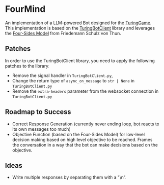# FourMind

An implementation of a LLM-powered Bot designed for the [TuringGame](https://www.turinggame.ai/). This implementation is based on the [TuringBotClient](https://github.com/SCCH-Nessler/TuringBotClient) library and leverages the [Four-Sides Model](https://en.wikipedia.org/wiki/Four-sides_model) from Friedemann Schulz von Thun.

## Patches

In order to use the TuringBotClient library, you need to apply the following patches to the library:
- Remove the signal handler in `TuringBotClient.py`,
- Change the return type of `async_on_message` to `str | None` in `TuringBotClient.py`
- Remove the `extra-headers` parameter from the websocket connection in `TuringBotClient.py`

## Roadmap to Success

- Correct Response Generation (currently never ending loop, bot reacts to its own messages too much)
- Objective Function (based on the Four-Sides Model) for low-level decision making based on high level objective to be reached. Frames the conversation in a way that the bot can make decisions based on the objective.

## Ideas
- Write multiple responses by separating them with a "\n".